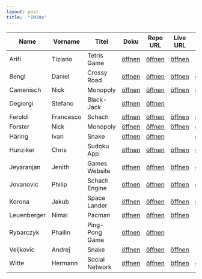 ```yaml
---
layout: post
title:  "IM20a"
---
```


| Name        | Vorname   | Titel          | Doku         | Repo URL     | Live URL     | Folien       | Status         | Option |
| ----------- | --------- | -------------- | ------------ | ------------ | ------------ | ------------ | -------------- | ------ |
| Arifi       | Tiziano   | Tetris Game    | [öffnen][11] | [öffnen][31] | [öffnen][51] |              | <g>Coding</g>  | JS     |
| Bengl       | Daniel    | Crossy Road    | [öffnen][12] | [öffnen][32] | [öffnen][52] | [öffnen][72] | <g>Coding</g>  | JS     |
| Camenisch   | Nick      | Monopoly       | [öffnen][13] | [öffnen][33] | [öffnen][53] | [öffnen][73] | <g>Coding</g>  | JS     |
| Degiorgi    | Stefano   | Black-Jack     | [öffnen][14] | [öffnen][34] |              |              | <g>Coding</g>  | JS     |
| Feroldi     | Francesco | Schach         | [öffnen][15] | [öffnen][35] | [öffnen][55] | [öffnen][75] | <g>Coding</g>  | JS     |
| Forster     | Nick      | Monopoly       | [öffnen][16] | [öffnen][36] | [öffnen][56] | [öffnen][76] | <g>Coding</g>  | JS     |
| Häring      | Ivan      | Snake          | [öffnen][17] | [öffnen][37] |              | [öffnen][77] | <v>Interim</v> | Python |
| Hunziker    | Chris     | Sudoku App     | [öffnen][18] | [öffnen][38] | [öffnen][58] | [öffnen][78] | <g>Coding</g>  | JS     |
| Jeyaranjan  | Jenith    | Games Website  | [öffnen][19] | [öffnen][39] | [öffnen][59] | [öffnen][79] | <g>Coding</g>  | JS     |
| Jovanovic   | Philip    | Schach Engine  | [öffnen][20] | [öffnen][40] | [öffnen][60] | [öffnen][80] | <g>Coding</g>  | JS     |
| Korona      | Jakub     | Space Lander   | [öffnen][21] | [öffnen][41] | [öffnen][61] | [öffnen][81] | <g>Coding</g>  | React  |
| Leuenberger | Nimai     | Pacman         | [öffnen][22] | [öffnen][42] | [öffnen][62] |              | <g>Coding</g>  | React  |
| Rybarczyk   | Phailin   | Ping-Pong Game | [öffnen][23] | [öffnen][43] |              |              | <g>Coding</g>  | JS     |
| Veljkovic   | Andrej    | Snake          | [öffnen][25] | [öffnen][45] | [öffnen][65] |              | <g>Coding</g>  | JS     |
| Witte       | Hermann   | Social Network | [öffnen][26] | [öffnen][46] | [öffnen][66] | [öffnen][86] | <v>Interim</v> | React  |

<style>
r { color: Red }
o { color: Orange }
g { color: Green }
v { color: Darkviolet }
</style>

[11]: doc/S4F-Projekt_Tiziano_Arifi.pdf
[12]: doc/S4F-Projekt_Daniel_Bengl_Crossyroad.pdf
[13]: doc/S4F-Projekt_Nick_Camenisch_und_Nick_Forster_Monopoly.pdf
[14]: doc/S4F-Projekt_Stefano_Degiorgi.pdf
[15]: doc/S4F-Projekt_Francesco_Feroldi_Schach.pdf
[16]: doc/S4F-Projekt_Nick_Camenisch_und_Nick_Forster_Monopoly.pdf
[17]: doc/S4F-Projekt_Ivan_Haering_Snake.pdf
[18]: doc/S4F-Projekt_Chris_Hunziker.pdf
[19]: doc/S4F-Projekt_Jenith_Jeyaranjan.pdf
[20]: doc/S4F-Projekt_Philip_Jovanovic_SchachEngine.pdf
[21]: doc/S4F-Projekt_Jakub_Korona.pdf
[22]: doc/S4F-Projekt_Nimai_Leuenberger.pdf
[23]: doc/S4F-Projekt_Phailin_Rybarczyk_PingPong-Game.pdf
[25]: doc/S4F-Projekt_Andrej_Veljkovic_Snake.pdf         
[26]: doc/S4F-Projekt_Hermann_Witte.pdf

[31]: https://github.com/bzz-fgict/s4f-project-Tizari
[32]: https://github.com/CuddlyBunion341/crossy-road-clone
[33]: https://github.com/bzz-fgict/s4f-project-Nickf-pdf
[34]: https://github.com/bzz-fgict/s4f-project-StefanoBZZ
[35]: https://github.com/bzz-fgict/s4f-project-Francesco263
[36]: https://github.com/bzz-fgict/s4f-project-Nickf-pdf
[37]: https://github.com/ivanpog03
[38]: https://github.com/hunchr/sudoku
[39]: https://github.com/JeJe0205/Gaming-Website
[40]: https://github.com/PhilipJovanovic00/ChessEngine
[41]: https://github.com/bzz-fgict/s4f-project-JakubUee
[42]: https://github.com/NimaiLeuenberger/pacman
[43]: https://github.com/phailinr/PingPong-Game
[45]: https://github.com/bzz-fgict/s4f-project-veljkovica
[46]: https://github.com/Reconnact/s4f-project

[51]: https://protected-savannah-26957.herokuapp.com/
[52]: https://cuddlybunion341.github.io/crossy-road-clone/public/
[53]: https://monopoly-threejs.netlify.app/

[55]: https://s4f-project-chess.netlify.app
[56]: https://monopoly-threejs.netlify.app/

[58]: https://aluay.com/sudoku/
[59]: https://jenith-jeyaranjan.github.io/Script4Fun_Projekt/
[60]: https://philipjovanovic00.github.io/ChessEngine/
[61]: https://space-lander.netlify.app/
[62]: https://pacman-bighands.netlify.app/

[65]: https://snakescript4fun.netlify.app/
[66]: http://social-ims.alpha-lab.net/

[72]: slides/S4F-Folien_Daniel_Bengl.pdf
[73]: slides/S4F-Folien_Nick_Camenisch_und_Nick_Forster_Monopoly.pdf

[75]: slides/S4F-Folien_Francesco_Feroldi.pdf
[76]: slides/S4F-Folien_Nick_Camenisch_und_Nick_Forster_Monopoly.pdf
[77]: slides/S4F-Folien_Ivan_Haering.pdf
[78]: slides/S4F-Folien_Chris_Hunziker.pdf
[79]: slides/S4F-Folien_Jenith_Jeyaranjan.pdf
[80]: slides/S4F-Folien_Philip_Jovanovic.pdf
[81]: slides/S4F-Folien_Jakub_Korona.pdf

[86]: slides/S4F-Folien_Hermann_Witte.pdf
